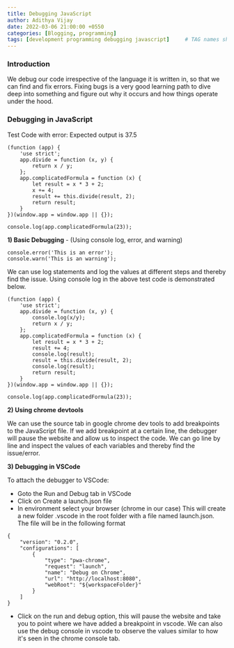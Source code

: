```yaml
---
title: Debugging JavaScript
author: Adithya Vijay
date: 2022-03-06 21:00:00 +0550
categories: [Blogging, programming]
tags: [development programming debugging javascript]     # TAG names should always be lowercase
---
```


### Introduction
We debug our code irrespective of the language it is written in, so that we can find and fix errors. Fixing bugs is a very good learning path to dive deep into something and figure out why it occurs and how things operate under the hood.

### Debugging in JavaScript
Test Code with error:
Expected output is 37.5

```
(function (app) {
    'use strict';
    app.divide = function (x, y) {
        return x / y;
    };
    app.complicatedFormula = function (x) {
        let result = x * 3 + 2;
        x += 4;
        result += this.divide(result, 2);
        return result;
    }
})(window.app = window.app || {});

console.log(app.complicatedFormula(23));
```

**1) Basic Debugging** - (Using console log, error, and warning)

```
console.error('This is an error');
console.warn('This is an warning');
```

We can use log statements and log the values at different steps and thereby find the issue. Using console log in the above test code is demonstrated below.

```
(function (app) {
    'use strict';
    app.divide = function (x, y) {
        console.log(x/y);
        return x / y;
    };
    app.complicatedFormula = function (x) {
        let result = x * 3 + 2;
        result += 4;
        console.log(result);
        result = this.divide(result, 2);
        console.log(result);
        return result;
    }
})(window.app = window.app || {});

console.log(app.complicatedFormula(23));
```

**2) Using chrome devtools**

We can use the source tab in google chrome dev tools to add breakpoints to the JavaScript file. If we add breakpoint at a certain line, the debugger will pause the website and allow us to inspect the code. We can go line by line and inspect the values of each variables and thereby find the issue/error.

**3) Debugging in VSCode**

To attach the debugger to VSCode:
- Goto the Run and Debug tab in VSCode
- Click on Create a launch.json file
- In environment select your browser (chrome in our case)
This will create a new folder .vscode in the root folder with a file named launch.json. The file will be in the following format

```
{
    "version": "0.2.0",
    "configurations": [
        {
            "type": "pwa-chrome",
            "request": "launch",
            "name": "Debug on Chrome",
            "url": "http://localhost:8080",
            "webRoot": "${workspaceFolder}"
        }
    ]
}
```

- Click on the run and debug option, this will pause the website and take you to point where we have added a breakpoint in vscode.
We can also use the debug console in vscode to observe the values similar to how it's seen in the chrome console tab.